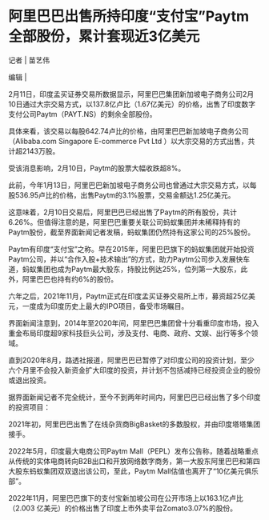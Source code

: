 # 阿里巴巴出售所持印度“支付宝”Paytm全部股份，累计套现近3亿美元

记者 | 苗艺伟

编辑 |

2月11日，印度孟买证券交易所数据显示，阿里巴巴集团新加坡电子商务公司2月10日通过大宗交易方式，以137.8亿卢比（1.67亿美元）的价格，出售了印度数字支付公司Paytm（PAYT.NS）的剩余全部股份。

具体来看，该交易以每股642.74卢比的价格，由阿里巴巴新加坡电子商务公司（Alibaba.com Singapore E-commerce Pvt Ltd
）以大宗交易的方式出售，共计超2143万股。

受该消息影响，2月10日，Paytm的股票大幅收跌超8%。

此前，今年1月13日，阿里巴巴新加坡电子商务公司也曾通过大宗交易方式，以每股536.95卢比的价格，出售Paytm的3.1%股票，交易金额达1.25亿美元。

这意味着，2月10日交易后，阿里巴巴已经出售了Paytm的所有股份，共计6.26%。但值得注意的是，阿里巴巴重要关联公司蚂蚁集团并未稀释持有的Paytm股份，截至界面新闻记者发稿，蚂蚁集团仍然持有这家公司的25%股份。

Paytm有印度“支付宝”之称。早在2015年，阿里巴巴旗下的蚂蚁集团就开始投资Paytm公司，并以“合作入股+技术输出”的方式，助力Paytm公司步入发展快车道，蚂蚁集团也成为Paytm最大股东，持股比例达25%，位列第一大股东，此外，阿里巴巴也持有约6%的股份。

六年之后，2021年11月，Paytm正式在印度孟买证券交易所上市，募资超25亿美元，一度成为印度历史上最大的IPO项目，备受市场瞩目。

界面新闻注意到，2014年至2020年间，阿里巴巴集团曾十分看重印度市场，投入重金布局印度超9家科技巨头公司，涉及支付、电商、政府、文娱、出行等多个领域。

直到2020年8月，路透社报道，阿里巴巴已暂停了对印度公司的投资计划，至少六个月里不会投入新资金扩大印度的投资，并计划不包括减持已经投资企业的股份或退出投资。

据界面新闻记者不完全统计，至今不到两年时间内，阿里巴巴已经出售了多个印度的投资项目：

2021年初，阿里巴巴出售了在线杂货商BigBasket的多数股权，并由印度塔塔集团接手。

2022年5月，印度最大电商公司Paytm
Mall（PEPL）发布公告称，随着战略重点从传统的实体电商转向B2B出口和开放网络数字商务，第一大股东阿里巴巴和第四大股东蚂蚁集团双双退出该公司，至此，Paytm
Mall估值也离开了“10亿美元俱乐部”。

2022年11月，阿里巴巴旗下的支付宝新加坡公司在公开市场上以163.1亿卢比（2.003
亿美元）的价格出售了印度上市外卖平台Zomato3.07%的股份。

